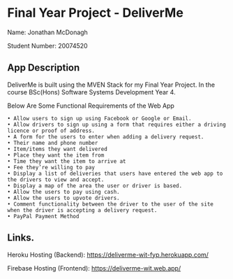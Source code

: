 # Final Year Project - DeliverMe

Name: Jonathan McDonagh

Student Number: 20074520

## App Description
DeliverMe is built using the MVEN Stack for my Final Year Project. In the course 
BSc(Hons) Software Systems Development Year 4.

Below Are Some Functional Requirements of the Web App

    • Allow users to sign up using Facebook or Google or Email.
    • Allow drivers to sign up using a form that requires either a driving licence or proof of address.
    • A form for the users to enter when adding a delivery request.
    • Their name and phone number
    • Item/items they want delivered
    • Place they want the item from
    • Time they want the item to arrive at
    • Fee they’re willing to pay
    • Display a list of deliveries that users have entered the web app to the drivers to view and accept.
    • Display a map of the area the user or driver is based.
    • Allow the users to pay using cash.
    • Allow the users to upvote drivers.
    • Comment functionality between the driver to the user of the site when the driver is accepting a delivery request.
    • PayPal Payment Method

## Links.

Heroku Hosting (Backend): https://deliverme-wit-fyp.herokuapp.com/

Firebase Hosting (Frontend): https://deliverme-wit.web.app/

